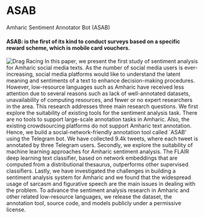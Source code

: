 # ASAB
Amharic Sentiment Annotator Bot (ASAB)

#### ASAB: is the first of its kind to conduct surveys based on a specific reward scheme, which is mobile card vouchers.

![Drag Racing](sentiment_XC5_icon.ico)
In this paper, we present the first study of sentiment analysis for Amharic social media texts. As the number of social media users is ever-increasing, social media platforms would like to understand the latent meaning and sentiments of a text to enhance decision-making procedures. However, low-resource languages such as Amharic have received less attention due to several reasons such as lack of well-annotated datasets, unavailability of computing resources, and fewer or no expert researchers in the area. This research addresses three main research questions. We first explore the suitability of existing tools for the sentiment analysis task. There are no tools to support large-scale annotation tasks in Amharic. Also, the existing crowdsourcing platforms do not support Amharic text annotation. Hence, we build a social-network-friendly annotation tool called `ASAB' using the Telegram bot. We have collected 9.4k tweets, where each tweet is annotated by three Telegram users. Secondly, we explore the suitability  of machine learning approaches for Amharic sentiment analysis. The FLAIR deep learning text classifier, based on network embeddings that are computed from a distributional thesaurus, outperforms other supervised classifiers. Lastly, we have investigated the challenges in building a sentiment analysis system for Amharic and we found that the widespread usage of sarcasm and figurative speech are the main issues in dealing with the problem. To advance the sentiment analysis research in Amharic and other related low-resource languages, we release the dataset, the annotation tool, source code, and models publicly under a permissive license.

